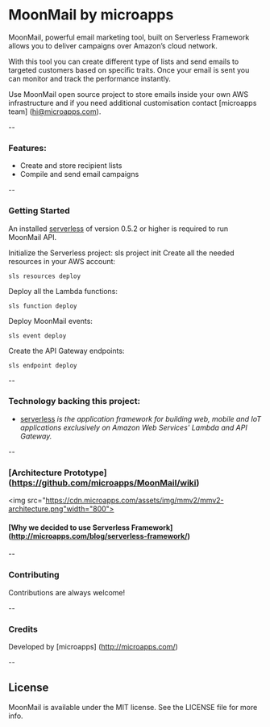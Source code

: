 # MoonMail by microapps

MoonMail, powerful email marketing tool, built on Serverless Framework allows you to deliver campaigns over Amazon’s cloud network. 

With this tool you can create different type of lists and send emails to targeted customers based on specific traits. Once your email is sent you can monitor and track the performance instantly. 

Use MoonMail open source project to store emails inside your own AWS infrastructure and if you need additional customisation contact [microapps team] (hi@microapps.com).

--

### Features:
* Create and store recipient lists
* Compile and send email campaigns

--

### Getting Started
An installed [serverless](https://github.com/serverless/serverless) of version 0.5.2 or higher is required to run MoonMail API.

Initialize the Serverless project:
    sls project init
Create all the needed resources in your AWS account:

    sls resources deploy

Deploy all the Lambda functions:

    sls function deploy
    
Deploy MoonMail events:

    sls event deploy

Create the API Gateway endpoints:

    sls endpoint deploy

--

### Technology backing this project:

 * [serverless](https://github.com/serverless/serverless) _is the application framework for building web, mobile and IoT applications exclusively on Amazon Web Services' Lambda and API Gateway._

--
 
### [Architecture Prototype] (https://github.com/microapps/MoonMail/wiki)
<img src="https://cdn.microapps.com/assets/img/mmv2/mmv2-architecture.png"width="800">


#### [Why we decided to use Serverless Framework] (http://microapps.com/blog/serverless-framework/)

--

### Contributing
Contributions are always welcome!

--

### Credits
Developed by [microapps] (http://microapps.com/)

--
## License
MoonMail is available under the MIT license. See the LICENSE file for more info.
